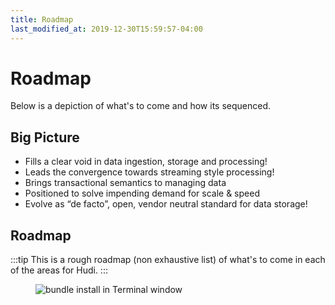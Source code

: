 ```yaml
---
title: Roadmap
last_modified_at: 2019-12-30T15:59:57-04:00
---
```

# Roadmap

Below is a depiction of what's to come and how its sequenced.

## Big Picture

 - Fills a clear void in data ingestion, storage and processing!
 - Leads the convergence towards streaming style processing!
 - Brings transactional semantics to managing data 
 - Positioned to solve impending demand for scale & speed
 - Evolve as “de facto”, open, vendor neutral standard for data storage!


## Roadmap 

:::tip
This is a rough roadmap (non exhaustive list) of what's to come in each of the areas for Hudi.
:::

<figure>
  <img src={'/assets/images/roadmap.png'} alt="bundle install in Terminal window" />
</figure>


